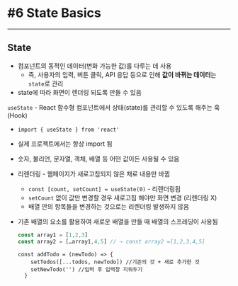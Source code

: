 # #6 State Basics

---

## State

- 컴포넌트의 동적인 데이터(변화 가능한 값)를 다루는 데 사용
    - 즉, 사용자의 입력, 버튼 클릭, API 응답 등으로 인해 **값이 바뀌는 데이터**는 `state`로 관리
- state에 따라 화면이 렌더링 되도록 만들 수 있음

`useState` -  React 함수형 컴포넌트에서 상태(state)를 관리할 수 있도록 해주는 훅(Hook)

- `import { useState } from 'react'`
- 실제 프로젝트에서는 항상 import 됨
- 숫자, 불리언, 문자열, 객체, 배열 등 어떤 값이든 사용될 수 있음

- 리렌더링 - 웹페이지가 새로고침되지 않은 채로 내용만 바뀜
    - `const [count, setCount] = useState(0)` - 리렌더링됨
    - `setCount` 없이 값만 변경할 경우 새로고침 해야만 화면 변경 (리렌더링 X)
    - 배열 안의 항목들을 변경하는 것으로는 리렌더링 발생하지 않음

- 기존 배열의 요소를 활용하여 새로운 배열을 만들 때 배열의 스프레딩이 사용됨
    
    ```jsx
    const array1 = [1,2,3]
    const array2 = […array1,4,5] // → const array2 =[1,2,3,4,5]
    ```
    
    ```
    const addTodo = (newTodo) => {
        setTodos([...todos, newTodo]) //기존의 것 + 새로 추가한 것
        setNewTodo('') //입력 후 입력창 지워두기
      }
    ```
